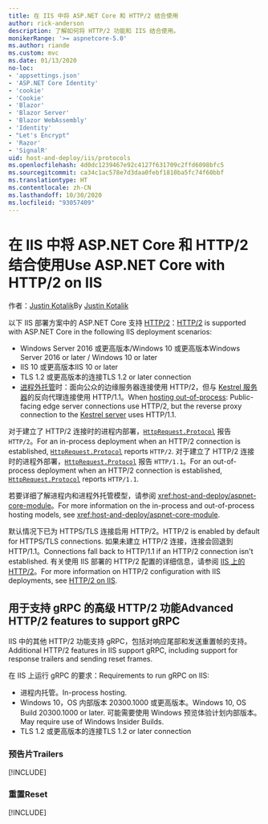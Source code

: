 ```yaml
---
title: 在 IIS 中将 ASP.NET Core 和 HTTP/2 结合使用
author: rick-anderson
description: 了解如何将 HTTP/2 功能和 IIS 结合使用。
monikerRange: '>= aspnetcore-5.0'
ms.author: riande
ms.custom: mvc
ms.date: 01/13/2020
no-loc:
- 'appsettings.json'
- 'ASP.NET Core Identity'
- 'cookie'
- 'Cookie'
- 'Blazor'
- 'Blazor Server'
- 'Blazor WebAssembly'
- 'Identity'
- "Let's Encrypt"
- 'Razor'
- 'SignalR'
uid: host-and-deploy/iis/protocols
ms.openlocfilehash: 4d0dc1239467e92c4127f631709c2ffd6098bfc5
ms.sourcegitcommit: ca34c1ac578e7d3daa0febf1810ba5fc74f60bbf
ms.translationtype: HT
ms.contentlocale: zh-CN
ms.lasthandoff: 10/30/2020
ms.locfileid: "93057409"
---
```

# <a name="use-aspnet-core-with-http2-on-iis"></a><span data-ttu-id="e37fb-103">在 IIS 中将 ASP.NET Core 和 HTTP/2 结合使用</span><span class="sxs-lookup"><span data-stu-id="e37fb-103">Use ASP.NET Core with HTTP/2 on IIS</span></span>

<span data-ttu-id="e37fb-104">作者：[Justin Kotalik](https://github.com/jkotalik)</span><span class="sxs-lookup"><span data-stu-id="e37fb-104">By [Justin Kotalik](https://github.com/jkotalik)</span></span>

<span data-ttu-id="e37fb-105">以下 IIS 部署方案中的 ASP.NET Core 支持 [HTTP/2](https://httpwg.org/specs/rfc7540.html)：</span><span class="sxs-lookup"><span data-stu-id="e37fb-105">[HTTP/2](https://httpwg.org/specs/rfc7540.html) is supported with ASP.NET Core in the following IIS deployment scenarios:</span></span>

* <span data-ttu-id="e37fb-106">Windows Server 2016 或更高版本/Windows 10 或更高版本</span><span class="sxs-lookup"><span data-stu-id="e37fb-106">Windows Server 2016 or later / Windows 10 or later</span></span>
* <span data-ttu-id="e37fb-107">IIS 10 或更高版本</span><span class="sxs-lookup"><span data-stu-id="e37fb-107">IIS 10 or later</span></span>
* <span data-ttu-id="e37fb-108">TLS 1.2 或更高版本的连接</span><span class="sxs-lookup"><span data-stu-id="e37fb-108">TLS 1.2 or later connection</span></span>
* <span data-ttu-id="e37fb-109">[进程外托管](xref:host-and-deploy/iis/index#out-of-process-hosting-model)时：面向公众的边缘服务器连接使用 HTTP/2，但与 [Kestrel 服务器](xref:fundamentals/servers/kestrel)的反向代理连接使用 HTTP/1.1。</span><span class="sxs-lookup"><span data-stu-id="e37fb-109">When [hosting out-of-process](xref:host-and-deploy/iis/index#out-of-process-hosting-model): Public-facing edge server connections use HTTP/2, but the reverse proxy connection to the [Kestrel server](xref:fundamentals/servers/kestrel) uses HTTP/1.1.</span></span>

<span data-ttu-id="e37fb-110">对于建立了 HTTP/2 连接时的进程内部署，[`HttpRequest.Protocol`](xref:Microsoft.AspNetCore.Http.HttpRequest.Protocol*) 报告 `HTTP/2`。</span><span class="sxs-lookup"><span data-stu-id="e37fb-110">For an in-process deployment when an HTTP/2 connection is established, [`HttpRequest.Protocol`](xref:Microsoft.AspNetCore.Http.HttpRequest.Protocol*) reports `HTTP/2`.</span></span> <span data-ttu-id="e37fb-111">对于建立了 HTTP/2 连接时的进程外部署，[`HttpRequest.Protocol`](xref:Microsoft.AspNetCore.Http.HttpRequest.Protocol*) 报告 `HTTP/1.1`。</span><span class="sxs-lookup"><span data-stu-id="e37fb-111">For an out-of-process deployment when an HTTP/2 connection is established, [`HttpRequest.Protocol`](xref:Microsoft.AspNetCore.Http.HttpRequest.Protocol*) reports `HTTP/1.1`.</span></span>

<span data-ttu-id="e37fb-112">若要详细了解进程内和进程外托管模型，请参阅 <xref:host-and-deploy/aspnet-core-module>。</span><span class="sxs-lookup"><span data-stu-id="e37fb-112">For more information on the in-process and out-of-process hosting models, see <xref:host-and-deploy/aspnet-core-module>.</span></span>

<span data-ttu-id="e37fb-113">默认情况下已为 HTTPS/TLS 连接启用 HTTP/2。</span><span class="sxs-lookup"><span data-stu-id="e37fb-113">HTTP/2 is enabled by default for HTTPS/TLS connections.</span></span> <span data-ttu-id="e37fb-114">如果未建立 HTTP/2 连接，连接会回退到 HTTP/1.1。</span><span class="sxs-lookup"><span data-stu-id="e37fb-114">Connections fall back to HTTP/1.1 if an HTTP/2 connection isn't established.</span></span> <span data-ttu-id="e37fb-115">有关使用 IIS 部署的 HTTP/2 配置的详细信息，请参阅 [IIS 上的 HTTP/2](/iis/get-started/whats-new-in-iis-10/http2-on-iis)。</span><span class="sxs-lookup"><span data-stu-id="e37fb-115">For more information on HTTP/2 configuration with IIS deployments, see [HTTP/2 on IIS](/iis/get-started/whats-new-in-iis-10/http2-on-iis).</span></span>

## <a name="advanced-http2-features-to-support-grpc"></a><span data-ttu-id="e37fb-116">用于支持 gRPC 的高级 HTTP/2 功能</span><span class="sxs-lookup"><span data-stu-id="e37fb-116">Advanced HTTP/2 features to support gRPC</span></span>

<span data-ttu-id="e37fb-117">IIS 中的其他 HTTP/2 功能支持 gRPC，包括对响应尾部和发送重置帧的支持。</span><span class="sxs-lookup"><span data-stu-id="e37fb-117">Additional HTTP/2 features in IIS support gRPC, including support for response trailers and sending reset frames.</span></span>

<span data-ttu-id="e37fb-118">在 IIS 上运行 gRPC 的要求：</span><span class="sxs-lookup"><span data-stu-id="e37fb-118">Requirements to run gRPC on IIS:</span></span>

* <span data-ttu-id="e37fb-119">进程内托管。</span><span class="sxs-lookup"><span data-stu-id="e37fb-119">In-process hosting.</span></span>
* <span data-ttu-id="e37fb-120">Windows 10，OS 内部版本 20300.1000 或更高版本。</span><span class="sxs-lookup"><span data-stu-id="e37fb-120">Windows 10, OS Build 20300.1000 or later.</span></span> <span data-ttu-id="e37fb-121">可能需要使用 Windows 预览体验计划内部版本。</span><span class="sxs-lookup"><span data-stu-id="e37fb-121">May require use of Windows Insider Builds.</span></span>
* <span data-ttu-id="e37fb-122">TLS 1.2 或更高版本的连接</span><span class="sxs-lookup"><span data-stu-id="e37fb-122">TLS 1.2 or later connection</span></span>

### <a name="trailers"></a><span data-ttu-id="e37fb-123">预告片</span><span class="sxs-lookup"><span data-stu-id="e37fb-123">Trailers</span></span>

[!INCLUDE[](~/includes/trailers.md)]

### <a name="reset"></a><span data-ttu-id="e37fb-124">重置</span><span class="sxs-lookup"><span data-stu-id="e37fb-124">Reset</span></span>

[!INCLUDE[](~/includes/reset.md)]
